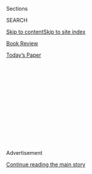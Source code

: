 <div id="app">

<div>

<div>

<div>

<div class="NYTAppHideMasthead css-1q2w90k e1suatyy0">

<div class="section css-ui9rw0 e1suatyy2">

<div class="css-eph4ug er09x8g0">

<div class="css-6n7j50">

</div>

<span class="css-1dv1kvn">Sections</span>

<div class="css-10488qs">

<span class="css-1dv1kvn">SEARCH</span>

</div>

[Skip to content](#site-content)[Skip to site index](#site-index)

</div>

<div id="masthead-section-label" class="css-1wr3we4 eaxe0e00">

[Book
Review](https://www.nytimes3xbfgragh.onion/section/books/review)

</div>

<div class="css-10698na e1huz5gh0">

</div>

</div>

<div id="masthead-bar-one" class="section hasLinks css-15hmgas e1csuq9d3">

<div class="css-uqyvli e1csuq9d0">

</div>

<div class="css-1uqjmks e1csuq9d1">

</div>

<div class="css-9e9ivx">

[](https://myaccount.nytimes3xbfgragh.onion/auth/login?response_type=cookie&client_id=vi)

</div>

<div class="css-1bvtpon e1csuq9d2">

[Today’s
Paper](https://www.nytimes3xbfgragh.onion/section/todayspaper)

</div>

</div>

</div>

</div>

<div data-aria-hidden="false">

<div id="site-content" data-role="main">

<div>

<div class="css-1aor85t" style="opacity:0.000000001;z-index:-1;visibility:hidden">

<div class="css-1hqnpie">

<div class="css-epjblv">

<span class="css-17xtcya">[Book
Review](/section/books/review)</span><span class="css-x15j1o">|</span><span class="css-fwqvlz">Monsters
vs.
Aliens</span>

</div>

<div class="css-k008qs">

<div class="css-1iwv8en">

<span class="css-18z7m18"></span>

<div>

</div>

</div>

<span class="css-1n6z4y">https://nyti.ms/313YB14</span>

<div class="css-1705lsu">

<div class="css-4xjgmj">

<div class="css-4skfbu" data-role="toolbar" data-aria-label="Social Media Share buttons, Save button, and Comments Panel with current comment count" data-testid="share-tools">

  - 
  - 
  - 
  - 
    
    <div class="css-6n7j50">
    
    </div>

  - 

</div>

</div>

</div>

</div>

</div>

</div>

<div class="css-13pd83m">

</div>

<div id="top-wrapper" class="css-1sy8kpn">

<div id="top-slug" class="css-l9onyx">

Advertisement

</div>

[Continue reading the main
story](#after-top)

<div class="ad top-wrapper" style="text-align:center;height:100%;display:block;min-height:250px">

<div id="top" class="place-ad" data-position="top" data-size-key="top">

</div>

</div>

<div id="after-top">

</div>

</div>

<div id="sponsor-wrapper" class="css-1hyfx7x">

<div id="sponsor-slug" class="css-19vbshk">

Supported by

</div>

[Continue reading the main
story](#after-sponsor)

<div id="sponsor" class="ad sponsor-wrapper" style="text-align:center;height:100%;display:block">

</div>

<div id="after-sponsor">

</div>

</div>

[Children’s
Books](/column/childrens-books "Children’s Books")

<div class="css-1vkm6nb ehdk2mb0">

# Monsters vs. Aliens

</div>

<div class="css-79elbk" data-testid="photoviewer-wrapper">

<div class="css-z3e15g" data-testid="photoviewer-wrapper-hidden">

</div>

<div class="css-1a48zt4 ehw59r15" data-testid="photoviewer-children">

![](https://static01.graylady3jvrrxbe.onion/images/2020/08/02/books/02BKS-SHER-KIDS/02BKS-SHER-KIDS-articleLarge.jpg?quality=75&auto=webp&disable=upscale)

</div>

</div>

<div class="css-170u9t6">

<div class="css-u7fh8e">

<div class="css-79elbk">

Buy Book<span data-aria-hidden="true">
    ▾</span>

  - [Amazon](https://www.amazon.com/gp/search?index=books&tag=NYTBSREV-20&field-keywords=Sia+Martinez+and+the+Moonlit+Beginning+of+Everything+Raquel+Vasquez+Gilliland)
  - [Apple
    Books](https://du-gae-books-dot-nyt-du-prd.appspot.com/buy?title=Sia+Martinez+and+the+Moonlit+Beginning+of+Everything&author=Raquel+Vasquez+Gilliland)
  - [Barnes and
    Noble](https://www.anrdoezrs.net/click-7990613-11819508?url=https%3A%2F%2Fwww.barnesandnoble.com%2Fw%2F%3Fean%3D9781534448650)
  - [Books-A-Million](https://www.anrdoezrs.net/click-7990613-35140?url=https%3A%2F%2Fwww.booksamillion.com%2Fp%2FSia%2BMartinez%2Band%2Bthe%2BMoonlit%2BBeginning%2Bof%2BEverything%2FRaquel%2BVasquez%2BGilliland%2F9781534448650)
  - [Bookshop](https://bookshop.org/a/3546/9781534448650)
  - [Indiebound](https://www.indiebound.org/book/9781534448650?aff=NYT)

</div>

When you purchase an independently reviewed book through our site, we
earn an affiliate commission.

</div>

</div>

<div class="css-xt80pu e12qa4dv0">

<div class="css-18e8msd">

<div class="css-vp77d3 epjyd6m0">

<div class="css-1baulvz">

By <span class="css-1baulvz last-byline" itemprop="name">Abby
Sher</span>

</div>

</div>

  - July 31,
    2020

  - 
    
    <div class="css-4xjgmj">
    
    <div class="css-d8bdto" data-role="toolbar" data-aria-label="Social Media Share buttons, Save button, and Comments Panel with current comment count" data-testid="share-tools">
    
      - 
      - 
      - 
      - 
        
        <div class="css-6n7j50">
        
        </div>
    
      - 
    
    </div>
    
    </div>

</div>

</div>

<div class="section meteredContent css-1r7ky0e" name="articleBody" itemprop="articleBody">

<div class="css-1fanzo5 StoryBodyCompanionColumn">

<div class="css-53u6y8">

Sia Martinez is trying so hard to believe in miracles.

It’s been three years since her mom was taken away by ICE; almost two
since she was pronounced dead, even though there was no corpse to prove
it. All Sia has left are endless questions, the moonlit desert and the
tales her abuela told her.

**SIA MARTINEZ AND THE MOONLIT BEGINNING OF EVERYTHING (Simon Pulse, 432
pp., $18.99; ages 12 and up),** by Raquel Vasquez Gilliland, is a story
about searching for answers. Sia needs not only to find out what
happened to her mom, but also to confront her personal trauma, her
evolving sexuality and her wavering faith.

What’s clear from the start is Sia’s love and admiration for her family
and the earth. She and her father live in Arizona, next to the Sonoran
Desert, where “the indigo of the night sky, the line of hiplike
mountains, even the cacti themselves” call to her.

Sia is proud of her lineage of strong women who grew *maiz* and studied
the land. She’s determined, in turn, to make her ancestors proud, to
light candles in the desert at night both to honor her late grandmother
and to guide her mother’s spirit home.

</div>

</div>

<div class="css-1fanzo5 StoryBodyCompanionColumn">

<div class="css-53u6y8">

One night Sia spots mysterious blue orbs on the horizon. In all her
years of sky-gazing, she’s never seen anything like them. She keeps
visiting the desert, hungry to learn more.

When the blue lights return, they get bigger and bigger, until Sia
realizes they are some sort of spacecraft, which crashes right in front
of her in the sand. Out of the wreckage crawls her mom.

Gilliland has woven together many different genres in this fascinating
debut novel — romance, sci-fi, Mexican folklore — all against the
backdrop of horrifically true events that have taken place at the border
in the past few years.

Her previous work as a poet and visual artist serves her well,
especially when she’s describing endless stretches of desert and sky.
Her attention to light, shadow, taste, smell and sound are remarkable,
making a cricket’s song seem magical. Her language exhibits a stunning
fluidity, depicting time and space and even mortality as a sort of
continuum.

Sia is a very authentic and mature 17-year-old. Her doubts, fears and
anger at her mom for trekking across the desert feel true to a young
adult.

</div>

</div>

<div class="css-1fanzo5 StoryBodyCompanionColumn">

<div class="css-53u6y8">

But this book is for adults as much as it is for teenagers. Gilliland
includes a note at the beginning, warning readers that it contains
sexual assault, PTSD, physical abuse, parental death and racist
violence.

She challenges her characters and her readers to explore faith,
forgiveness and the possibility of alternate realities. Whether it’s the
concept of the dead speaking to us through holes in the sky or the
creepily weird notion of cutting human blood with alien blood for
experimentation, there is no shortage of fantastical images.

At times, they can be hard to reconcile with systemic racism and the
very real tragedy of immigrant children being torn from their parents.
At others, they seem like apt metaphors.

Sia has a deep respect for the sanctity of all species; she reminds us
that we are interconnected. Humans, animals and plants should be equally
revered as part of a universal heritage we have yet to truly understand.

When she sets out to find her mom in the desert, she’s inviting us to
search and hope, too.

She’s teaching us about the everyday miracles that surround us if we
open ourselves to the experience. She’s asking us to see ourselves as
part of a greater whole, so we can learn how to honor and respect all
beings.

As Sia muses, “Taking walks in the starlight makes our senses raw. And
we can hear and see and feel our ancestors. They’re always among us,
traveling back and forth by starlight. It’s a kind of magic.”

In a world where we are so often dividing ourselves into us and them,
this book feels like a kind of magic, too, celebrating all beliefs,
ethnicities and unknowns.

</div>

</div>

</div>

<div>

</div>

<div>

</div>

<div>

</div>

<div>

<div id="bottom-wrapper" class="css-1ede5it">

<div id="bottom-slug" class="css-l9onyx">

Advertisement

</div>

[Continue reading the main
story](#after-bottom)

<div id="bottom" class="ad bottom-wrapper" style="text-align:center;height:100%;display:block;min-height:90px">

</div>

<div id="after-bottom">

</div>

</div>

</div>

</div>

</div>

## Site Index

<div>

</div>

## Site Information Navigation

  - [© <span>2020</span> <span>The New York Times
    Company</span>](https://help.nytimes3xbfgragh.onion/hc/en-us/articles/115014792127-Copyright-notice)

<!-- end list -->

  - [NYTCo](https://www.nytco.com/)
  - [Contact
    Us](https://help.nytimes3xbfgragh.onion/hc/en-us/articles/115015385887-Contact-Us)
  - [Work with us](https://www.nytco.com/careers/)
  - [Advertise](https://nytmediakit.com/)
  - [T Brand Studio](http://www.tbrandstudio.com/)
  - [Your Ad
    Choices](https://www.nytimes3xbfgragh.onion/privacy/cookie-policy#how-do-i-manage-trackers)
  - [Privacy](https://www.nytimes3xbfgragh.onion/privacy)
  - [Terms of
    Service](https://help.nytimes3xbfgragh.onion/hc/en-us/articles/115014893428-Terms-of-service)
  - [Terms of
    Sale](https://help.nytimes3xbfgragh.onion/hc/en-us/articles/115014893968-Terms-of-sale)
  - [Site
    Map](https://spiderbites.nytimes3xbfgragh.onion)
  - [Help](https://help.nytimes3xbfgragh.onion/hc/en-us)
  - [Subscriptions](https://www.nytimes3xbfgragh.onion/subscription?campaignId=37WXW)

</div>

</div>

</div>

</div>

